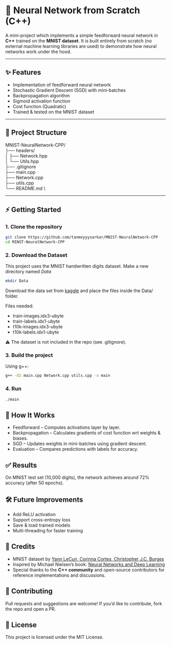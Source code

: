 # 🧠 Neural Network from Scratch (C++)

A mini-project which implements a simple feedforward neural network in **C++** trained on the **MNIST dataset**.
It is built entirely from scratch (no external machine learning libraries are used) to demonstrate how neural networks work under the hood.

---

## ✨ Features

- Implementation of feedforward neural network
- Stochastic Gradient Descent (SGD) with mini-batches
- Backpropagation algorithm
- Sigmoid activation function
- Cost function (Quadratic)
- Trained & tested on the MNIST dataset

---

## 📂 Project Structure

MNIST-NeuralNetwork-CPP/ \
├── headers/ \
│ ├── Network.hpp \
│ └── Utils.hpp \
├── .gitignore \
├── main.cpp \
├── Network.cpp \
├── utils.cpp \
└── README.md \

---

## ⚡ Getting Started

### 1. Clone the repository

```bash
git clone https://github.com/tanmoyyysarkar/MNIST-NeuralNetwork-CPP
cd MINST-NeuralNetwork-CPP
```

### 2. Download the Dataset

This project uses the MNIST handwritten digits dataset.
Make a new directory named _Data_

```bash
mkdir Data
```

Download the data set from [kaggle](https://www.kaggle.com/datasets/hojjatk/mnist-dataset) and place the files inside the Data/ folder.

Files needed:

- train-images.idx3-ubyte
- train-labels.idx1-ubyte
- t10k-images.idx3-ubyte
- t10k-labels.idx1-ubyte

⚠️ The dataset is not included in the repo (see .gitignore).

### 3. Build the project

Using g++:

```bash
g++ -O2 main.cpp Network.cpp utils.cpp -o main
```

### 4. Run

```bash
./main
```

## 📖 How It Works

- Feedforward – Computes activations layer by layer.
- Backpropagation – Calculates gradients of cost function wrt weights & biases.
- SGD – Updates weights in mini-batches using gradient descent.
- Evaluation – Compares predictions with labels for accuracy.

## ✅ Results

On MNIST test set (10,000 digits), the network achieves around 72% accuracy (after 50 epochs).

## 🛠️ Future Improvements

- Add ReLU activation
- Support cross-entropy loss
- Save & load trained models
- Multi-threading for faster training

## 🙌 Credits

- MNIST dataset by [Yann LeCun, Corinna Cortes, Christopher J.C. Burges](http://yann.lecun.com/exdb/mnist/)
- Inspired by Michael Nielsen’s book: [Neural Networks and Deep Learning](http://neuralnetworksanddeeplearning.com/index.html)
- Special thanks to the **C++ community** and open-source contributors for reference implementations and discussions.

## 🤝 Contributing

Pull requests and suggestions are welcome!
If you’d like to contribute, fork the repo and open a PR.

## 📜 License

This project is licensed under the MIT License.
